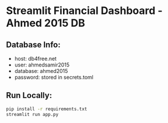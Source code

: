 # Streamlit Financial Dashboard - Ahmed 2015 DB

## Database Info:
- host: db4free.net
- user: ahmedsamir2015
- database: ahmed2015
- password: stored in secrets.toml

## Run Locally:
```bash
pip install -r requirements.txt
streamlit run app.py
```
